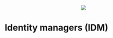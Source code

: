<div style="text-align: center;">
    <img src="https://png.pngitem.com/pimgs/s/207-2073499_translate-platform-from-english-to-spanish-work-in.png">
</div>

# Identity managers (IDM)

<!--
# DMs

https://twitter.com/session_app

- DMs without keys - how?
    maybe rely on the identity providers - ACMs?
    https://twitter.com/elonmusk/status/1519469891455234048
    https://www.reddit.com/r/signal/comments/9k42k3/integrate_messaging_into_other_apps/
    https://www.youtube.com/watch?v=DXv1boalsDI
    https://www.youtube.com/watch?v=L2kuipP3lxk


Identity managers can still be compromised and wreack havok, but this is an improvement to the status quo

users should be able to point to their own personal ceramic stream instead of relying on interfaces
    they would need to post on-chain to timestamp their new activity for it to be sequenced & addressable with /user/nonce/...


an IDM may also use a social recovery wallet instead of email as login - or just a normal wallet/keypair authorization

the more you rely on IDMs for features and data storage, the less sovereign you are.


If an IDM does not let users bind keypairs then they will be boycotted

IDMs never get access to your private key


query IDMs directly for content by person X - polling mechanics like RSS


Permissions for different actions could be separated - for example requiring signatures for content while not requiring for updating follow connections.


access control

The future of mass-market crypto experiences lies within apps that provide familiar, custodial experiences with the ability to graduate into non-custodial experiences.
If the goal is to onboard first-time crypto users, the experience must be custodial — at least to start.
https://future.a16z.com/missing-link-web2-web3-custody-wallets/

https://www.portis.io/
https://twitter.com/toruslabs
    https://tor.us/
https://twitter.com/Web3Auth



IDM - pay to cold-DM someone and be seen


- Blocking - through the IDM?
- how to keep progress bars for played audio/video? IDM?
- notifications - what is seen - managed between interfaces - IDM?

edge case: what happens if a big interface suddenly becomes malicious? How can millions of ppl invalidate activity posted through it without clogging the network?
    - force interfaces to bond tokens (proportional to the # of delegators) so that if a fork is necessary, they get penalized.
    - some zero-knowledge way to aggregate signatures for millions that want to batch a transaction delegation event?


SOLVING THIS PROBLEM DeSo have thought about:
https://twitter.com/nadertheory/status/1480628981942525953
https://twitter.com/nadertheory/status/1480649481792024578


sessions as a concept? expiration of delegation?
https://github.com/ethereum/EIPs/blob/master/EIPS/eip-4361.md
https://eips.ethereum.org/EIPS/eip-4361



Merging IDs from multiple IDMs if created without keys





These are [accounts](accounts.md) that can grant the ability to interfaces to post on behalf of accounts that are under the control of the ACM in question.


2 types of delegation: follow events and posting


TODO: problem: what happens if an ACM with control of millions of accounts stops behaving properly?
- users without keypairs are screwed
- users with keypairs will be sending on-chain messages but those will be huge and will clog the network
    - possible solution: batch them off-chain into 1000 batches, construct BLS aggregate sigs, sign a msg & transmit that along with a bitmap for which keys participated in the batching to a block.
    Users will need to coordinate off-chain & decide from which block to revoke the access, which other ACM should be approved, etc. This can be used in other scenarios too.
    https://ethresear.ch/t/2105
    https://ethresear.ch/t/pragmatic-signature-aggregation-with-bls/2105
    https://ethresear.ch/t/5427
    https://our.status.im/fastest-bls-signature-implementation/
    OR use some ZK magic





https://fission.codes/blog/auth-without-backend/
https://ucan.xyz/
https://jwt.io/
 -->
